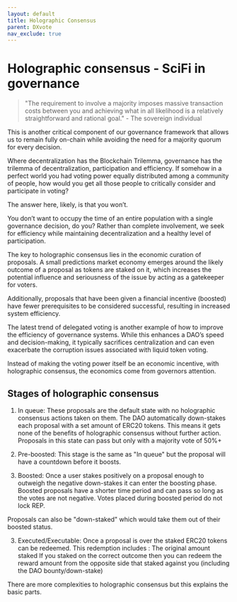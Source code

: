 ```yaml
---
layout: default
title: Holographic Consensus
parent: DXvote
nav_exclude: true
---
```


# Holographic consensus - SciFi in governance

> "The requirement to involve a majority imposes massive transaction costs between you and achieving what in all likelihood is a relatively straightforward and rational goal." - The sovereign individual 

This is another critical component of our governance framework that allows us to remain fully on-chain while avoiding the need for a majority quorum for every decision.

Where decentralization has the Blockchain Trilemma, governance has the trilemma of decentralization, participation and efficiency. If somehow in a perfect world you had voting power equally distributed among a community of people, how would you get all those people to critically consider and participate in voting?

The answer here, likely, is that you won’t.

You don’t want to occupy the time of an entire population with a single governance decision, do you? Rather than complete involvement, we seek for efficiency while maintaining decentralization and a healthy level of participation.

The key to holographic consensus lies in the economic curation of proposals. A small predictions market economy emerges around the likely outcome of a proposal as tokens are staked on it, which increases the potential influence and seriousness of the issue by acting as a gatekeeper for voters.

Additionally, proposals that have been given a financial incentive (boosted) have fewer prerequisites to be considered successful, resulting in increased system efficiency.

The latest trend of delegated voting is another example of how to improve the efficiency of governance systems. While this enhances a DAO’s speed and decision-making, it typically sacrifices centralization and can even exacerbate the corruption issues associated with liquid token voting.

Instead of making the voting power itself be an economic incentive, with holographic consensus, the economics come from governors attention.


## Stages of holographic consensus

1. In queue: These proposals are the default state with no holographic consensus actions taken on them. The DAO automatically down-stakes each proposal with a set amount of ERC20 tokens. This means it gets none of the benefits of holographic consensus without further action. Proposals in this state can pass but only with a majority vote of 50%+

2. Pre-boosted: This stage is the same as "In queue" but the proposal will have a countdown before it boosts.

3. Boosted: Once a user stakes positively on a proposal enough to outweigh the negative down-stakes it can enter the boosting phase. Boosted proposals have a shorter time period and can pass so long as the votes are not negative. Votes placed during boosted period do not lock REP. 

Proposals can also be "down-staked" which would take them out of their boosted status. 

3. Executed/Executable: Once a proposal is over the staked ERC20 tokens can be redeemed. This redemption includes :
The original amount staked
If you staked on the correct outcome then you can redeem the reward amount from the opposite side that staked against you (including the DAO bounty/down-stake)

There are more complexities to holographic consensus but this explains the basic parts.
